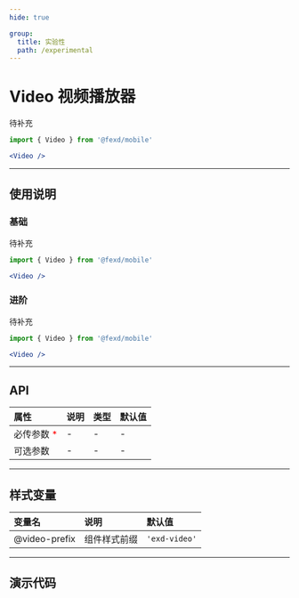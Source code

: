 ```yaml
---
hide: true

group:
  title: 实验性
  path: /experimental
---
```


# Video 视频播放器 <ImportCost name="Video" />

待补充

<!-- prettier-ignore -->
```jsx | pure
import { Video } from '@fexd/mobile'

<Video />
```

---

## 使用说明

### 基础

待补充

<!-- prettier-ignore -->
```jsx | pure
import { Video } from '@fexd/mobile'

<Video />
```

### 进阶

待补充

<!-- prettier-ignore -->
```jsx | pure
import { Video } from '@fexd/mobile'

<Video />
```

---

## API

| 属性                                         | 说明 | 类型 | 默认值 |
| :------------------------------------------- | :--- | :--- | :----- |
| 必传参数 <span style="color: red;">\*</span> | -    | -    | -      |
| 可选参数                                     | -    | -    | -      |

---

## 样式变量

| 变量名        | 说明         | 默认值        |
| :------------ | :----------- | :------------ |
| @video-prefix | 组件样式前缀 | `'exd-video'` |

---

## 演示代码

<code src="./demos/demo1/index.tsx" />

